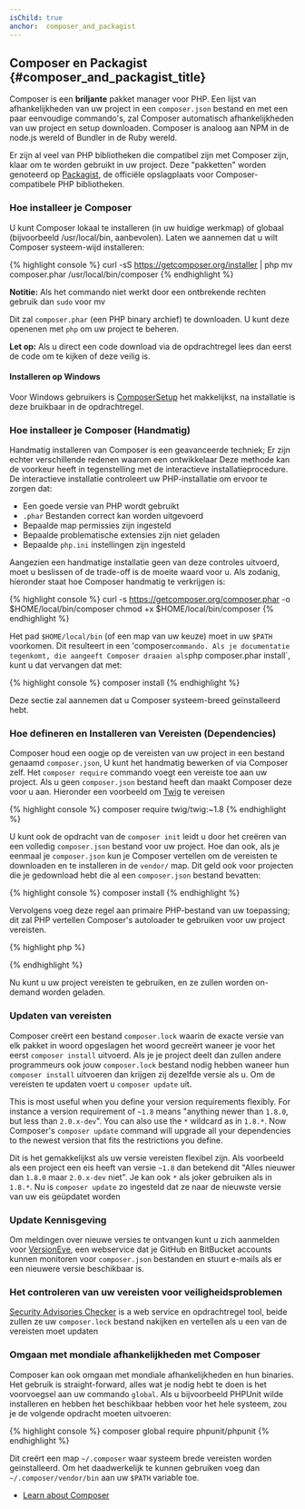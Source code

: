 ```yaml
---
isChild: true
anchor:  composer_and_packagist
---
```


## Composer en Packagist {#composer_and_packagist_title}

Composer is een **briljante** pakket manager voor PHP. Een lijst van afhankelijkheden van uw project in een `composer.json` bestand en met een paar eenvoudige commando's, zal Composer automatisch afhankelijkheden van uw project en setup downloaden. Composer is analoog aan NPM in de node.js wereld of Bundler in de Ruby wereld.

Er zijn al veel van PHP bibliotheken die compatibel zijn met Composer zijn, klaar om te worden gebruikt in uw project. Deze
"pakketten" worden genoteerd op [Packagist], de officiële opslagplaats voor Composer-compatibele PHP bibliotheken.

### Hoe installeer je Composer

U kunt Composer lokaal te installeren (in uw huidige werkmap) of globaal (bijvoorbeeld /usr/local/bin, aanbevolen).
Laten we aannemen dat u wilt Composer systeem-wijd installeren:

{% highlight console %}
curl -sS https://getcomposer.org/installer | php
mv composer.phar /usr/local/bin/composer
{% endhighlight %}

<strong>Notitie:</strong> Als het commando niet werkt door een ontbrekende rechten gebruik dan `sudo` voor mv

Dit zal `composer.phar` (een PHP binary archief) te downloaden. U kunt deze openenen met `php` om uw project te beheren.

<strong>Let op:</strong> Als u direct een code download via de opdrachtregel lees dan eerst de code om te kijken of deze veilig is.

#### Installeren op Windows

Voor Windows gebruikers is [ComposerSetup] het makkelijkst, na installatie is deze bruikbaar in de opdrachtregel.

### Hoe installeer je Composer (Handmatig)

Handmatig installeren van Composer is een geavanceerde techniek; Er zijn echter verschillende redenen waarom een ontwikkelaar Deze methode kan de voorkeur heeft in tegenstelling met de interactieve installatieprocedure. De interactieve installatie controleert uw PHP-installatie om ervoor te zorgen dat:

- Een goede versie van PHP wordt gebruikt
- `.phar` Bestanden correct kan worden uitgevoerd
- Bepaalde map permissies zijn ingesteld
- Bepaalde problematische extensies zijn niet geladen
- Bepaalde `php.ini` instellingen zijn ingesteld

Aangezien een handmatige installatie geen van deze controles uitvoerd, moet u beslissen of de trade-off is de moeite waard voor u. Als zodanig, hieronder staat hoe Composer handmatig te verkrijgen is:

{% highlight console %}
curl -s https://getcomposer.org/composer.phar -o $HOME/local/bin/composer
chmod +x $HOME/local/bin/composer
{% endhighlight %}

Het pad `$HOME/local/bin` (of een map van uw keuze) moet in uw `$PATH` voorkomen. Dit resulteert in een 'composer` commando.
Als je documentatie tegenkomt, die aangeeft Composer draaien als `php composer.phar install`, kunt u dat vervangen dat met:

{% highlight console %}
composer install
{% endhighlight %}

Deze sectie zal aannemen dat u Composer systeem-breed geïnstalleerd hebt.

### Hoe defineren en Installeren van Vereisten (Dependencies)

Composer houd een oogje op de vereisten van uw project in een bestand genaamd `composer.json`, U kunt het handmatig bewerken of via Composer zelf. Het `composer require` commando voegt een vereiste toe aan uw project.
Als u geen `composer.json` bestand heeft dan maakt Composer deze voor u aan.
Hieronder een voorbeeld om [Twig] te vereisen

{% highlight console %}
composer require twig/twig:~1.8
{% endhighlight %}

U kunt ook de opdracht van de `composer init` leidt u door het creëren van een volledig `composer.json` bestand voor uw project. Hoe dan ook, als je eenmaal je `composer.json` kun je Composer vertellen om de vereisten te downloaden en te installeren in de `vendor/` map. Dit geld ook voor projecten die je gedownload hebt die al een `composer.json` bestand bevatten:

{% highlight console %}
composer install
{% endhighlight %}

Vervolgens voeg deze regel aan primaire PHP-bestand van uw toepassing; dit zal PHP vertellen Composer's autoloader te gebruiken voor uw project vereisten.

{% highlight php %}
<?php
require 'vendor/autoload.php';
?>
{% endhighlight %}

Nu kunt u uw project vereisten te gebruiken, en ze zullen worden on-demand worden geladen.

### Updaten van vereisten

Composer creërt een bestand `composer.lock` waarin de exacte versie van elk pakket in woord opgeslagen het woord gecreërt waneer je voor het eerst `composer install` uitvoerd. Als je je project deelt dan zullen andere programmeurs ook jouw `composer.lock` bestand nodig hebben waneer hun `composer install` uitvoeren dan krijgen zij dezelfde versie als u. Om de vereisten te updaten voert u `composer update` uit.

This is most useful when you define your version requirements flexibly. For instance a version 
requirement of `~1.8` means "anything newer than `1.8.0`, but less than `2.0.x-dev`". You can also use 
the `*` wildcard as in `1.8.*`. Now Composer's `composer update` command will upgrade all your
dependencies to the newest version that fits the restrictions you define.

Dit is het gemakkelijkst als uw versie vereisten flexibel zijn. Als voorbeeld als een project een eis heeft van versie `~1.8` dan betekend dit "Alles nieuwer dan `1.8.0` maar `2.0.x-dev` niet". Je kan ook `*` als joker gebruiken als in `1.8.*`. Nu is `composer update` zo ingesteld dat ze naar de nieuwste versie van uw eis geüpdatet worden

### Update Kennisgeving

Om meldingen over nieuwe versies te ontvangen kunt u zich aanmelden voor [VersionEye], een webservice dat je GitHub en BitBucket accounts kunnen monitoren voor `composer.json` bestanden en stuurt e-mails als er een nieuwere versie beschikbaar is.

### Het controleren van uw vereisten voor veiligheidsproblemen

[Security Advisories Checker] is a web service en opdrachtregel tool, beide zullen ze uw `composer.lock` bestand nakijken en vertellen als u een van de vereisten moet updaten

### Omgaan met mondiale afhankelijkheden met Composer

Composer kan ook omgaan met mondiale afhankelijkheden en hun binaries. Het gebruik is straight-forward, alles wat je nodig hebt te doen is het voorvoegsel aan uw commando `global`. 
Als u bijvoorbeeld PHPUnit wilde installeren en hebben het beschikbaar hebben voor het hele systeem, zou je de volgende opdracht moeten uitvoeren:

{% highlight console %}
composer global require phpunit/phpunit
{% endhighlight %}

Dit creërt een map `~/.composer` waar systeem brede vereisten worden geinstalleerd. Om het daadwerkelijk te kunnen gebruiken voeg dan `~/.composer/vendor/bin` aan uw `$PATH` variable toe.

* [Learn about Composer]

[Packagist]: http://packagist.org/
[Twig]: http://twig.sensiolabs.org
[VersionEye]: https://www.versioneye.com/
[Security Advisories Checker]: https://security.sensiolabs.org/
[Learn about Composer]: http://getcomposer.org/doc/00-intro.md
[ComposerSetup]: https://getcomposer.org/Composer-Setup.exe
